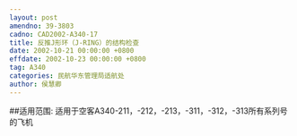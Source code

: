 ```yaml
---
layout: post
amendno: 39-3803
cadno: CAD2002-A340-17
title: 反推J形环（J-RING）的结构检查
date: 2002-10-21 00:00:00 +0800
effdate: 2002-10-23 00:00:00 +0800
tag: A340
categories: 民航华东管理局适航处
author: 侯慧卿
---
```


##适用范围:
适用于空客A340-211，-212，-213，-311，-312，-313所有系列号的飞机

